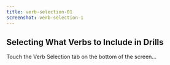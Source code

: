 ```yaml
---
title: verb-selection-01
screenshot: verb-selection-1
---
```

<h2>Selecting What Verbs to Include in Drills</h2>
Touch the Verb Selection tab on the bottom of the screen...